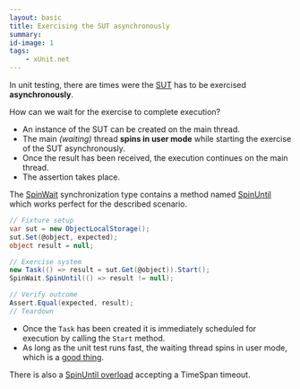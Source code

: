 ```yaml
---
layout: basic
title: Exercising the SUT asynchronously
summary:
id-image: 1
tags:
    - xUnit.net
---
```


In unit testing, there are times were the [SUT](http://xunitpatterns.com/SUT.html) has to be exercised **asynchronously**.

How can we wait for the exercise to complete execution?

* An instance of the SUT can be created on the main thread.
* The main *(waiting)* thread **spins in user mode** while starting the exercise of the SUT asynchronously.
* Once the result has been received, the execution continues on the main thread.
* The assertion takes place.

The [SpinWait](http://msdn.microsoft.com/en-us/library/system.threading.spinwait.aspx) synchronization type contains a method named [SpinUntil](http://msdn.microsoft.com/en-us/library/system.threading.spinwait.spinuntil.aspx) which works perfect for the described scenario.

``` csharp
// Fixture setup
var sut = new ObjectLocalStorage();
sut.Set(@object, expected);
object result = null;

// Exercise system
new Task(() => result = sut.Get(@object)).Start();
SpinWait.SpinUntil(() => result != null);

// Verify outcome
Assert.Equal(expected, result);
// Teardown
```

* Once the `Task` has been created it is immediately scheduled for execution by calling the `Start` method.
* As long as the unit test runs fast, the waiting thread spins in user mode, which is a [good thing](http://msdn.microsoft.com/en-us/library/ee722114.aspx).

There is also a [SpinUntil overload](http://msdn.microsoft.com/en-us/library/dd449238.aspx) accepting a TimeSpan timeout.
